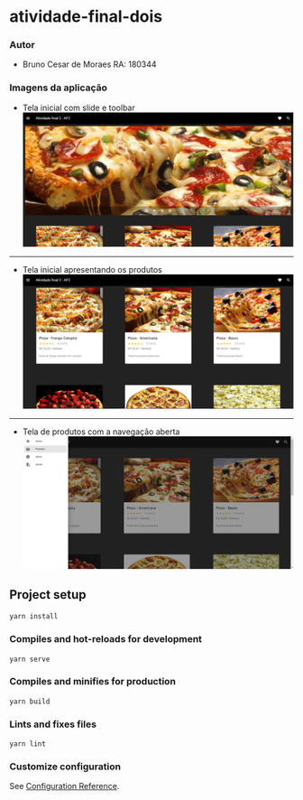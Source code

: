 # atividade-final-dois

### Autor

- Bruno Cesar de Moraes RA: 180344

### Imagens da aplicação

- Tela inicial com slide e toolbar
  ![Home Screen](/imgs/home1.PNG?raw=true "Optional Title")

---

- Tela inicial apresentando os produtos
  ![Home Screen](/imgs/home2.PNG?raw=true "Optional Title")

---

- Tela de produtos com a navegação aberta
  ![Home Screen](/imgs/products-nav-bar.PNG?raw=true "Optional Title")

## Project setup

```
yarn install
```

### Compiles and hot-reloads for development

```
yarn serve
```

### Compiles and minifies for production

```
yarn build
```

### Lints and fixes files

```
yarn lint
```

### Customize configuration

See [Configuration Reference](https://cli.vuejs.org/config/).
